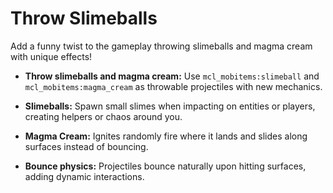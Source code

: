 # Throw Slimeballs

Add a funny twist to the gameplay throwing slimeballs and magma cream with unique effects!

* **Throw slimeballs and magma cream:** Use `mcl_mobitems:slimeball` and `mcl_mobitems:magma_cream` as throwable projectiles with new mechanics.
* **Slimeballs:** Spawn small slimes when impacting on entities or players, creating helpers or chaos around you.
* **Magma Cream:** Ignites randomly fire where it lands and slides along surfaces instead of bouncing.

* **Bounce physics:** Projectiles bounce naturally upon hitting surfaces, adding dynamic interactions.
